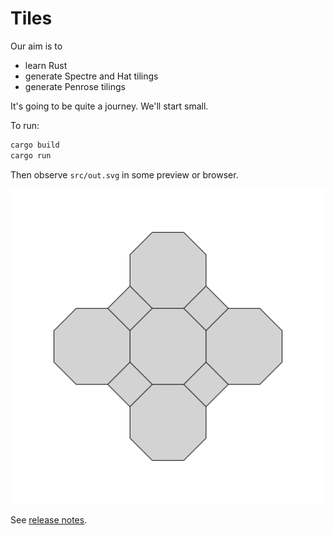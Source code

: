 # Tiles

Our aim is to

* learn Rust
* generate Spectre and Hat tilings
* generate Penrose tilings

It's going to be quite a journey.  We'll start small.

To run:

```sh
cargo build
cargo run
```

Then observe `src/out.svg` in some preview or browser.

![Octagons and squares](./gallery/octagons-and-squares.v0.2.0.svg)

See [release notes](./RELEASES.md).